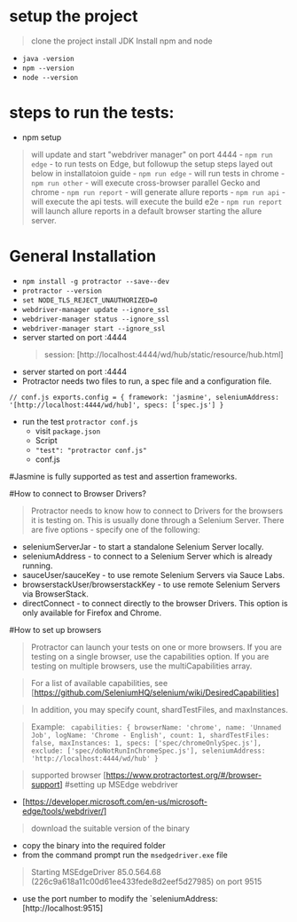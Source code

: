 # setup the project
> clone the project
> install JDK
> Install npm and node
- `java -version`
- `npm --version`
- `node --version`

# steps to run the tests:
- npm setup
> will update and start "webdriver manager" on port 4444
    - `npm run edge`
        - to run tests on Edge, but followup the setup steps layed out below in installatoion guide
    - `npm run edge`
        - will run tests in chrome
    - `npm run other`
        - will execute cross-browser parallel Gecko and chrome
    - `npm run report`
        - will generate allure reports
    - `npm run api`
        - will execute the api tests. 
> will execute the build e2e
    - `npm run report`
> will launch allure reports in a default browser starting the allure server.



# General Installation 

- `npm install -g protractor --save--dev`
- `protractor --version`
- `set NODE_TLS_REJECT_UNAUTHORIZED=0`
- `webdriver-manager update --ignore_ssl`
- `webdriver-manager status --ignore_ssl`
- `webdriver-manager start --ignore_ssl`
- server started on port :4444
  > session: [http://localhost:4444/wd/hub/static/resource/hub.html]
- server started on port :4444
- Protractor needs two files to run, a spec file and a configuration file.

 ``// conf.js
   exports.config = {
   framework: 'jasmine',
   seleniumAddress: '[http://localhost:4444/wd/hub]',
   specs: ['spec.js']
   }``

- run the test `protractor conf.js`
    * visit `package.json`
    * Script
    * `"test": "protractor conf.js"`
    * conf.js

#Jasmine is fully supported as test and assertion frameworks.

#How to connect to Browser Drivers?

> Protractor needs to know how to connect to Drivers for the browsers
> it is testing on. This is usually done through a Selenium Server.
> There are five options - specify one of the following:

- seleniumServerJar - to start a standalone Selenium Server locally.
- seleniumAddress - to connect to a Selenium Server which is already
  running.
- sauceUser/sauceKey - to use remote Selenium Servers via Sauce Labs.
- browserstackUser/browserstackKey - to use remote Selenium Servers via
  BrowserStack.
- directConnect - to connect directly to the browser Drivers.
  This option is only available for Firefox and Chrome.

#How to set up browsers

> Protractor can launch your tests on one or more browsers. If you are
> testing on a single browser, use the capabilities option. If you are
> testing on multiple browsers, use the multiCapabilities array.

> For a list of available capabilities, see
> [https://github.com/SeleniumHQ/selenium/wiki/DesiredCapabilities]

> In addition, you may specify count, shardTestFiles, and maxInstances.

> Example:
`` capabilities: {
 browserName: 'chrome',
 name: 'Unnamed Job',
 logName: 'Chrome - English',
 count: 1,
 shardTestFiles: false,
 maxInstances: 1,
 specs: ['spec/chromeOnlySpec.js'],
 exclude: ['spec/doNotRunInChromeSpec.js'],
 seleniumAddress: 'http://localhost:4444/wd/hub'
 }``

> supported browser [https://www.protractortest.org/#/browser-support]
#setting up MSEdge webdriver
- [https://developer.microsoft.com/en-us/microsoft-edge/tools/webdriver/]
> download the suitable version of the binary
- copy the binary into the required folder
- from the command prompt run the `msedgedriver.exe` file
> Starting MSEdgeDriver 85.0.564.68 (226c9a618a11c00d61ee433fede8d2eef5d27985) on port 9515
- use the port number to modify the 
`seleniumAddress: [http://localhost:9515]